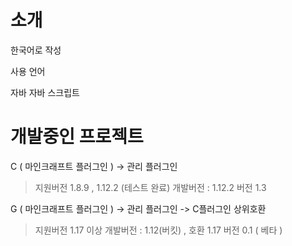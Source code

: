 소개
===

한국어로 작성

사용 언어

자바
자바 스크립트



개발중인 프로젝트
===

C ( 마인크래프트 플러그인 )
-> 관리 플러그인
 > 지원버전 1.8.9 , 1.12.2 (테스트 완료)
 > 개발버전 : 1.12.2
 버전 1.3
 
 
 
G ( 마인크래프트 플러그인 )
-> 관리 플러그인
-> C플러그인 상위호환
 > 지원버전 1.17 이상
 > 개발버전 : 1.12(버킷) , 호환 1.17
 버전 0.1 ( 베타 )
